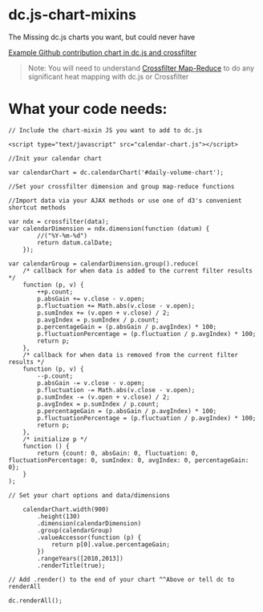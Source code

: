 dc.js-chart-mixins
==================

The Missing dc.js charts you want, but could never have

[Example Github contribution chart in dc.js and crossfilter](http://bwinchester.github.io/dc.js-chart-mixins/)

> Note: You will need to understand [Crossfilter Map-Reduce](https://github.com/square/crossfilter/wiki/API-Reference#group-map-reduce) to do any significant heat mapping with dc.js or Crossfilter

What your code needs:
==================

```
// Include the chart-mixin JS you want to add to dc.js

<script type="text/javascript" src="calendar-chart.js"></script>
```

```
//Init your calendar chart

var calendarChart = dc.calendarChart('#daily-volume-chart');
```

```
//Set your crossfilter dimension and group map-reduce functions

//Import data via your AJAX methods or use one of d3's convenient shortcut methods

var ndx = crossfilter(data);
var calendarDimension = ndx.dimension(function (datum) {
        //("%Y-%m-%d")
        return datum.calDate;
    });

var calendarGroup = calendarDimension.group().reduce(
    /* callback for when data is added to the current filter results */
    function (p, v) {
        ++p.count;
        p.absGain += v.close - v.open;
        p.fluctuation += Math.abs(v.close - v.open);
        p.sumIndex += (v.open + v.close) / 2;
        p.avgIndex = p.sumIndex / p.count;
        p.percentageGain = (p.absGain / p.avgIndex) * 100;
        p.fluctuationPercentage = (p.fluctuation / p.avgIndex) * 100;
        return p;
    },
    /* callback for when data is removed from the current filter results */
    function (p, v) {
        --p.count;
        p.absGain -= v.close - v.open;
        p.fluctuation -= Math.abs(v.close - v.open);
        p.sumIndex -= (v.open + v.close) / 2;
        p.avgIndex = p.sumIndex / p.count;
        p.percentageGain = (p.absGain / p.avgIndex) * 100;
        p.fluctuationPercentage = (p.fluctuation / p.avgIndex) * 100;
        return p;
    },
    /* initialize p */
    function () {
        return {count: 0, absGain: 0, fluctuation: 0, fluctuationPercentage: 0, sumIndex: 0, avgIndex: 0, percentageGain: 0};
    }
);
```

```
// Set your chart options and data/dimensions

    calendarChart.width(900)
        .height(130)
        .dimension(calendarDimension)
        .group(calendarGroup)
        .valueAccessor(function (p) {
            return p[0].value.percentageGain;
        })
        .rangeYears([2010,2013])
        .renderTitle(true);

```

```
// Add .render() to the end of your chart ^^Above or tell dc to renderAll

dc.renderAll();
```
